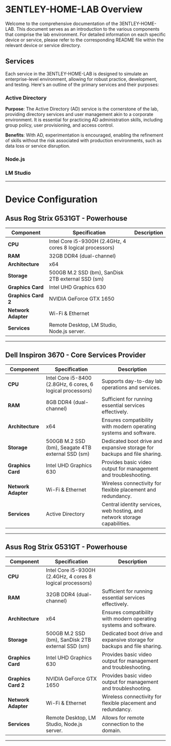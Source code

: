 # 3ENTLEY-HOME-LAB Overview

Welcome to the comprehensive documentation of the 3ENTLEY-HOME-LAB. This document serves as an introduction to the various components that comprise the lab environment. For detailed information on each specific device or service, please refer to the corresponding README file within the relevant device or service directory.

## Services

Each service in the 3ENTLEY-HOME-LAB is designed to simulate an enterprise-level environment, allowing for robust practice, development, and testing. Here's an outline of the primary services and their purposes:

### Active Directory

**Purpose**: The Active Directory (AD) service is the cornerstone of the lab, providing directory services and user management akin to a corporate environment. It is essential for practicing AD administration skills, including group policy, user provisioning, and access control. 

**Benefits**: With AD, experimentation is encouraged, enabling the refinement of skills without the risk associated with production environments, such as data loss or service disruption.

### Node.js


### LM Studio


--- 

# Device Configuration

## Asus Rog Strix G531GT - Powerhouse 

| Component           | Specification                           | Description                                               |
| ------------------- | --------------------------------------- | --------------------------------------------------------- |
| **CPU**             | Intel Core i5-9300H (2.4GHz, 4 cores 8 logical processors) |
| **RAM**             | 32GB DDR4 (dual-channel)                | |
| **Architecture**    | x64                                     | |
| **Storage**         | 500GB M.2 SSD (bm), SanDisk 2TB external SSD (sm) | |
| **Graphics Card**   | Intel UHD Graphics 630                  | |
| **Graphics Card 2** | NVIDIA GeForce GTX 1650                 | |
| **Network Adapter** | Wi-Fi & Ethernet                        | |
| **Services**        | Remote Desktop, LM Studio, Node.js server. | |

---

## Dell Inspiron 3670 - Core Services Provider

| Component           | Specification                           | Description                                               |
| ------------------- | --------------------------------------- | ---------------------------------------------------------         |
| **CPU**             | Intel Core i5-8400 (2.8GHz, 6 cores, 6 logical processors) | Supports day-to-day lab operations and services.          |
| **RAM**             | 8GB DDR4 (dual-channel)                 | Sufficient for running essential services effectively.          |
| **Architecture**    | x64                                     | Ensures compatibility with modern operating systems and software. |
| **Storage**         | 500GB M.2 SSD (bm), Seagate 4TB external SSD (sm) | Dedicated boot drive and expansive storage for backups and file sharing. |
| **Graphics Card**   | Intel UHD Graphics 630                  | Provides basic video output for management and troubleshooting.  |
| **Network Adapter** | Wi-Fi & Ethernet                        | Wireless connectivity for flexible placement and redundancy. |
| **Services**        | Active Directory                        | Central identity services, web hosting, and network storage capabilities. |

---

## Asus Rog Strix G531GT - Powerhouse 

| Component           | Specification                           | Description                                                       |
| ------------------- | --------------------------------------- | ---------------------------------------------------------         |
| **CPU**             | Intel Core i5-9300H (2.4GHz, 4 cores 8 logical processors) |                                                |
| **RAM**             | 32GB DDR4 (dual-channel)                | Sufficient for running essential services effectively.            |
| **Architecture**    | x64                                     | Ensures compatibility with modern operating systems and software. |
| **Storage**         | 500GB M.2 SSD (bm), SanDisk 2TB external SSD (sm) | Dedicated boot drive and expansive storage for backups and file sharing. |
| **Graphics Card**   | Intel UHD Graphics 630                  | Provides basic video output for management and troubleshooting.   |
| **Graphics Card 2** | NVIDIA GeForce GTX 1650                 | Provides basic video output for management and troubleshooting.   |
| **Network Adapter** | Wi-Fi & Ethernet                        | Wireless connectivity for flexible placement and redundancy.      |
| **Services**        | Remote Desktop, LM Studio, Node.js server. | Allows for remote connection to the domain.                     | 

---